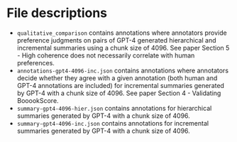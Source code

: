# File descriptions

- `qualitative_comparison` contains annotations where annotators provide preference judgments on pairs of GPT-4 generated hierarchical and incremental summaries using a chunk size of 4096. See paper Section 5 - High coherence does not necessarily correlate with human preferences.
- `annotations-gpt4-4096-inc.json` contains annotations where annotators decide whether they agree with a given annotation (both human and GPT-4 annotations are included) for incremental summaries generated by GPT-4 with a chunk size of 4096. See paper Section 4 - Validating BooookScore.
- `summary-gpt4-4096-hier.json` contains annotations for hierarchical summaries generated by GPT-4 with a chunk size of 4096.
- `summary-gpt4-4096-inc.json` contains annotations for incremental summaries generated by GPT-4 with a chunk size of 4096.